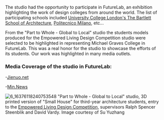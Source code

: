 The studio had the opportunity to participate in FutureLab, an exhibition highlighting the work of design colleges from around the world. The list of participating schools included [University College London's The Bartlett School of Architecture](https://www.ucl.ac.uk/bartlett/architecture/), [Politecnico Milano](https://www.polimi.it/en), etc...

From the "Part to Whole - Global to Local" studio the students models produced for the Empowered Living Design Competition studio were selected to be highlighted in representing Michael Graves College in FutureLab. This was a real honor for the studio to showcase the efforts of its students. Our work was highlighted in many media outlets.

### Media Coverage of the studio in FutureLab:

-[Jienuo.net](https://www.jienuo.net/t/149784)

-[Min.News](https://min.news/en/design/a52aa8f512797047ca4a4b90b54ec764.html)


![6_16376118240753548](https://user-images.githubusercontent.com/19368079/149007356-c66b1b87-d419-427e-81ad-09313b817cd9.jpg)
"Part to Whole - Global to Local" studio, 3D printed version of "Small House" for third-year architecture students, entry to the [Empowered Living Design Competition](https://www.slc.gov/can/empowered-living/), supervisors Ralph Spencer Steenblik and David Vardy. Image courtesy of Su Yuzhang
